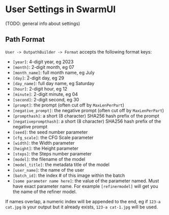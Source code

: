 # User Settings in SwarmUI

(TODO: general info about settings)

## Path Format

`User -> OutpathBuilder -> Format` accepts the following format keys:

- `[year]`: 4-digit year, eg 2023
- `[month]`: 2-digit month, eg 07
- `[month_name]`: full month name, eg July
- `[day]`: 2-digit day, eg 29
- `[day_name]`: full day name, eg Saturday
- `[hour]`: 2-digit hour, eg 12
- `[minute]`: 2-digit minute, eg 04
- `[second]`: 2-digit second, eg 30
- `[prompt]`: the prompt (often cut off by `MaxLenPerPart`)
- `[negative_prompt]`: the negative prompt (often cut off by `MaxLenPerPart`)
- `[prompthash]`: a short (8 character) SHA256 hash prefix of the prompt
- `[negativeprompthash]`: a short (8 character) SHA256 hash prefix of the negative prompt
- `[seed]`: the seed number parameter
- `[cfg_scale]`: the CFG Scale parameter
- `[width]`: the Width parameter
- `[height]`: the Height parameter
- `[steps]`: the Steps number parameter
- `[model]`: the filename of the model
- `[model_title]`: the metadata title of the model
- `[user_name]`: the name of the user
- `[batch_id]`: the index # of this image within the batch
- `[some parameter name here]`: the value of the parameter named. Must have exact parameter name. For example `[refinermodel]` will get you the name of the refiner model.

If names overlap, a numeric index will be appended to the end, eg if `123-a cat.jpg` is your output but it already exists, `123-a cat-1.jpg` will be used.

